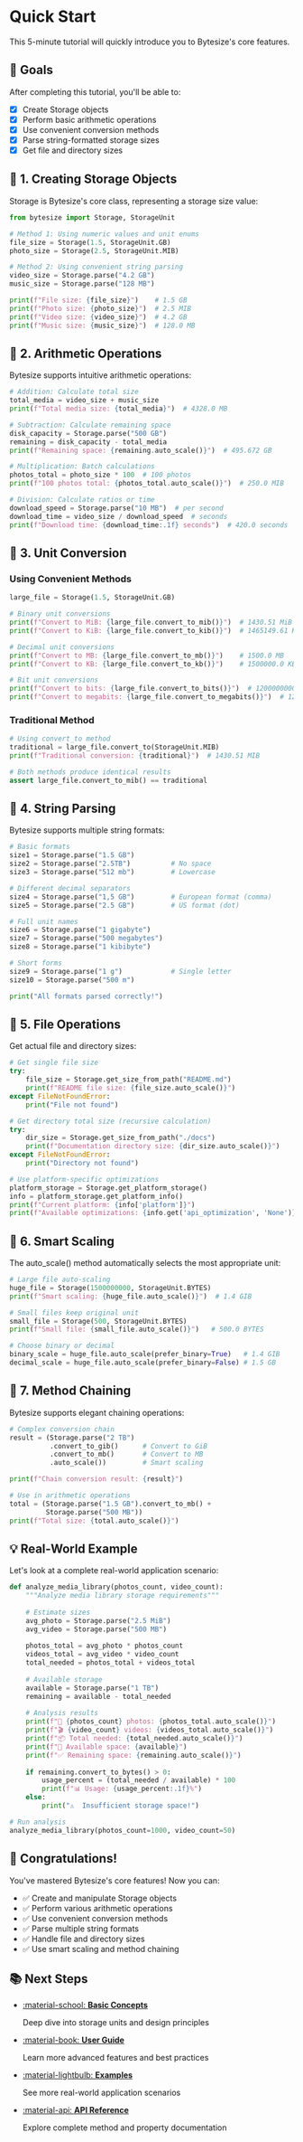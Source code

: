 # Quick Start

This 5-minute tutorial will quickly introduce you to Bytesize's core features.

## 🎯 Goals

After completing this tutorial, you'll be able to:

- [x] Create Storage objects
- [x] Perform basic arithmetic operations
- [x] Use convenient conversion methods
- [x] Parse string-formatted storage sizes
- [x] Get file and directory sizes

## 💾 1. Creating Storage Objects

Storage is Bytesize's core class, representing a storage size value:

```python
from bytesize import Storage, StorageUnit

# Method 1: Using numeric values and unit enums
file_size = Storage(1.5, StorageUnit.GB)
photo_size = Storage(2.5, StorageUnit.MIB)

# Method 2: Using convenient string parsing
video_size = Storage.parse("4.2 GB")
music_size = Storage.parse("128 MB")

print(f"File size: {file_size}")    # 1.5 GB
print(f"Photo size: {photo_size}")  # 2.5 MIB
print(f"Video size: {video_size}")  # 4.2 GB
print(f"Music size: {music_size}")  # 128.0 MB
```

## 🧮 2. Arithmetic Operations

Bytesize supports intuitive arithmetic operations:

```python
# Addition: Calculate total size
total_media = video_size + music_size
print(f"Total media size: {total_media}")  # 4328.0 MB

# Subtraction: Calculate remaining space
disk_capacity = Storage.parse("500 GB")
remaining = disk_capacity - total_media
print(f"Remaining space: {remaining.auto_scale()}")  # 495.672 GB

# Multiplication: Batch calculations
photos_total = photo_size * 100  # 100 photos
print(f"100 photos total: {photos_total.auto_scale()}")  # 250.0 MIB

# Division: Calculate ratios or time
download_speed = Storage.parse("10 MB")  # per second
download_time = video_size / download_speed  # seconds
print(f"Download time: {download_time:.1f} seconds")  # 420.0 seconds
```

## 🔄 3. Unit Conversion

### Using Convenient Methods

```python
large_file = Storage(1.5, StorageUnit.GB)

# Binary unit conversions
print(f"Convert to MiB: {large_file.convert_to_mib()}")  # 1430.51 MiB
print(f"Convert to KiB: {large_file.convert_to_kib()}")  # 1465149.61 KiB

# Decimal unit conversions  
print(f"Convert to MB: {large_file.convert_to_mb()}")    # 1500.0 MB
print(f"Convert to KB: {large_file.convert_to_kb()}")    # 1500000.0 KB

# Bit unit conversions
print(f"Convert to bits: {large_file.convert_to_bits()}")  # 12000000000.0 BITS
print(f"Convert to megabits: {large_file.convert_to_megabits()}")  # 12000.0 MEGABITS
```

### Traditional Method

```python
# Using convert_to method
traditional = large_file.convert_to(StorageUnit.MIB)
print(f"Traditional conversion: {traditional}")  # 1430.51 MIB

# Both methods produce identical results
assert large_file.convert_to_mib() == traditional
```

## 📝 4. String Parsing

Bytesize supports multiple string formats:

```python
# Basic formats
size1 = Storage.parse("1.5 GB")
size2 = Storage.parse("2.5TB")          # No space
size3 = Storage.parse("512 mb")         # Lowercase

# Different decimal separators
size4 = Storage.parse("1,5 GB")         # European format (comma)
size5 = Storage.parse("2.5 GB")         # US format (dot)

# Full unit names
size6 = Storage.parse("1 gigabyte")
size7 = Storage.parse("500 megabytes")
size8 = Storage.parse("1 kibibyte")

# Short forms
size9 = Storage.parse("1 g")            # Single letter
size10 = Storage.parse("500 m")

print("All formats parsed correctly!")
```

## 📁 5. File Operations

Get actual file and directory sizes:

```python
# Get single file size
try:
    file_size = Storage.get_size_from_path("README.md")
    print(f"README file size: {file_size.auto_scale()}")
except FileNotFoundError:
    print("File not found")

# Get directory total size (recursive calculation)
try:
    dir_size = Storage.get_size_from_path("./docs")
    print(f"Documentation directory size: {dir_size.auto_scale()}")
except FileNotFoundError:
    print("Directory not found")

# Use platform-specific optimizations
platform_storage = Storage.get_platform_storage()
info = platform_storage.get_platform_info()
print(f"Current platform: {info['platform']}")
print(f"Available optimizations: {info.get('api_optimization', 'None')}")
```

## 🎯 6. Smart Scaling

The auto_scale() method automatically selects the most appropriate unit:

```python
# Large file auto-scaling
huge_file = Storage(1500000000, StorageUnit.BYTES)
print(f"Smart scaling: {huge_file.auto_scale()}")  # 1.4 GIB

# Small files keep original unit
small_file = Storage(500, StorageUnit.BYTES)
print(f"Small file: {small_file.auto_scale()}")   # 500.0 BYTES

# Choose binary or decimal
binary_scale = huge_file.auto_scale(prefer_binary=True)   # 1.4 GIB
decimal_scale = huge_file.auto_scale(prefer_binary=False) # 1.5 GB
```

## 🔗 7. Method Chaining

Bytesize supports elegant chaining operations:

```python
# Complex conversion chain
result = (Storage.parse("2 TB")
          .convert_to_gib()      # Convert to GiB
          .convert_to_mb()       # Convert to MB
          .auto_scale())         # Smart scaling

print(f"Chain conversion result: {result}")

# Use in arithmetic operations
total = (Storage.parse("1.5 GB").convert_to_mb() + 
         Storage.parse("500 MB"))
print(f"Total size: {total.auto_scale()}")
```

## 💡 Real-World Example

Let's look at a complete real-world application scenario:

```python
def analyze_media_library(photos_count, video_count):
    """Analyze media library storage requirements"""
    
    # Estimate sizes
    avg_photo = Storage.parse("2.5 MiB")
    avg_video = Storage.parse("500 MB")
    
    photos_total = avg_photo * photos_count
    videos_total = avg_video * video_count
    total_needed = photos_total + videos_total
    
    # Available storage
    available = Storage.parse("1 TB")
    remaining = available - total_needed
    
    # Analysis results
    print(f"📸 {photos_count} photos: {photos_total.auto_scale()}")
    print(f"🎬 {video_count} videos: {videos_total.auto_scale()}")
    print(f"📦 Total needed: {total_needed.auto_scale()}")
    print(f"💾 Available space: {available}")
    print(f"✅ Remaining space: {remaining.auto_scale()}")
    
    if remaining.convert_to_bytes() > 0:
        usage_percent = (total_needed / available) * 100
        print(f"📊 Usage: {usage_percent:.1f}%")
    else:
        print("⚠️  Insufficient storage space!")

# Run analysis
analyze_media_library(photos_count=1000, video_count=50)
```

## 🎉 Congratulations!

You've mastered Bytesize's core features! Now you can:

- ✅ Create and manipulate Storage objects
- ✅ Perform various arithmetic operations
- ✅ Use convenient conversion methods
- ✅ Parse multiple string formats
- ✅ Handle file and directory sizes
- ✅ Use smart scaling and method chaining

## 📚 Next Steps

<div class="grid cards" markdown>

-   [:material-school: **Basic Concepts**](concepts.md)
    
    Deep dive into storage units and design principles

-   [:material-book: **User Guide**](../user-guide/index.md)
    
    Learn more advanced features and best practices

-   [:material-lightbulb: **Examples**](../examples/index.md)
    
    See more real-world application scenarios

-   [:material-api: **API Reference**](../api/index.md)
    
    Explore complete method and property documentation

</div>